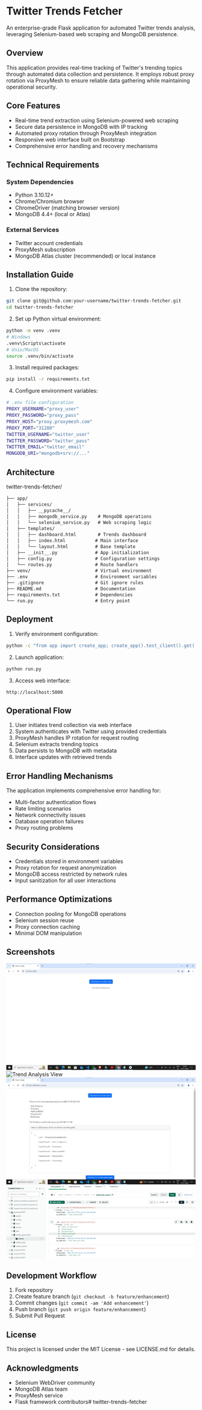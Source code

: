 # Twitter Trends Fetcher

An enterprise-grade Flask application for automated Twitter trends analysis, leveraging Selenium-based web scraping and MongoDB persistence.

## Overview

This application provides real-time tracking of Twitter's trending topics through automated data collection and persistence. It employs robust proxy rotation via ProxyMesh to ensure reliable data gathering while maintaining operational security.

## Core Features

- Real-time trend extraction using Selenium-powered web scraping
- Secure data persistence in MongoDB with IP tracking
- Automated proxy rotation through ProxyMesh integration
- Responsive web interface built on Bootstrap
- Comprehensive error handling and recovery mechanisms

## Technical Requirements

### System Dependencies
- Python 3.10.12+
- Chrome/Chromium browser
- ChromeDriver (matching browser version)
- MongoDB 4.4+ (local or Atlas)

### External Services
- Twitter account credentials
- ProxyMesh subscription
- MongoDB Atlas cluster (recommended) or local instance

## Installation Guide

1. Clone the repository:
```bash
git clone git@github.com:your-username/twitter-trends-fetcher.git
cd twitter-trends-fetcher
```

2. Set up Python virtual environment:
```bash
python -m venv .venv
# Windows
.venv\Scripts\activate
# Unix/MacOS
source .venv/bin/activate
```

3. Install required packages:
```bash
pip install -r requirements.txt
```

4. Configure environment variables:
```bash
# .env file configuration
PROXY_USERNAME="proxy_user"
PROXY_PASSWORD="proxy_pass"
PROXY_HOST="proxy.proxymesh.com"
PROXY_PORT="31280"
TWITTER_USERNAME="twitter_user"
TWITTER_PASSWORD="twitter_pass"
TWITTER_EMAIL="twitter_email"
MONGODB_URI="mongodb+srv://..."
```

## Architecture
twitter-trends-fetcher/
```
├── app/
│   ├── services/
│   │   ├── __pycache__/
│   │   ├── mongodb_service.py    # MongoDB operations
│   │   └── selenium_service.py   # Web scraping logic
│   ├── templates/
│   │   ├── dashboard.html        # Trends dashboard
│   │   ├── index.html           # Main interface
│   │   └── layout.html          # Base template
│   ├── __init__.py              # App initialization
│   ├── config.py                # Configuration settings
│   └── routes.py                # Route handlers
├── venv/                        # Virtual environment
├── .env                         # Environment variables
├── .gitignore                   # Git ignore rules
├── README.md                    # Documentation
├── requirements.txt             # Dependencies
└── run.py                       # Entry point
```
## Deployment

1. Verify environment configuration:
```bash
python -c "from app import create_app; create_app().test_client().get('/')"
```

2. Launch application:
```bash
python run.py
```

3. Access web interface:
```
http://localhost:5000
```

## Operational Flow

1. User initiates trend collection via web interface
2. System authenticates with Twitter using provided credentials
3. ProxyMesh handles IP rotation for request routing
4. Selenium extracts trending topics
5. Data persists to MongoDB with metadata
6. Interface updates with retrieved trends

## Error Handling Mechanisms

The application implements comprehensive error handling for:

- Multi-factor authentication flows
- Rate limiting scenarios
- Network connectivity issues
- Database operation failures
- Proxy routing problems

## Security Considerations

- Credentials stored in environment variables
- Proxy rotation for request anonymization
- MongoDB access restricted by network rules
- Input sanitization for all user interactions

## Performance Optimizations

- Connection pooling for MongoDB operations
- Selenium session reuse
- Proxy connection caching
- Minimal DOM manipulation

## Screenshots

![Dashboard Interface](./images/image-1.jpg)
![Trend Analysis View](./images/image.jpg)
![Historical Data](./images/image-2.jpg)
![Error Handling](./images/image-3.jpg)

## Development Workflow

1. Fork repository
2. Create feature branch (`git checkout -b feature/enhancement`)
3. Commit changes (`git commit -am 'Add enhancement'`)
4. Push branch (`git push origin feature/enhancement`)
5. Submit Pull Request

## License

This project is licensed under the MIT License - see LICENSE.md for details.

## Acknowledgments

- Selenium WebDriver community
- MongoDB Atlas team
- ProxyMesh service
- Flask framework contributors# twitter-trends-fetcher
